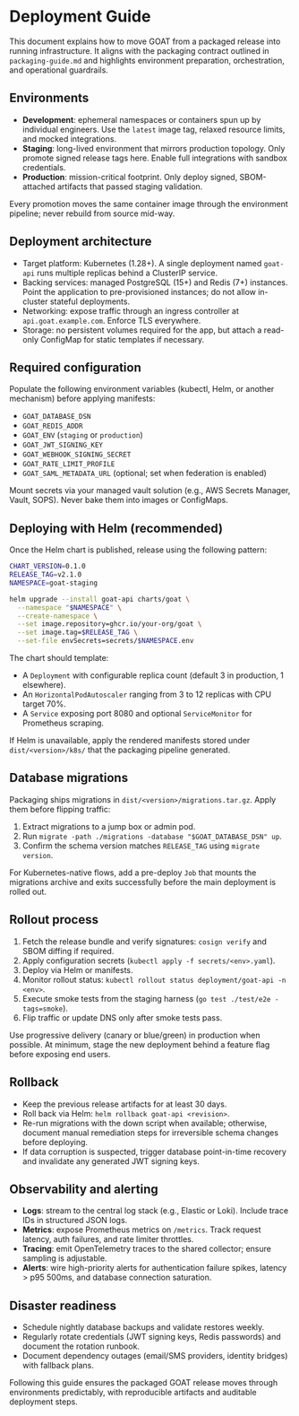 # Deployment Guide

This document explains how to move GOAT from a packaged release into running infrastructure. It aligns with the packaging contract outlined in `packaging-guide.md` and highlights environment preparation, orchestration, and operational guardrails.

## Environments

- **Development**: ephemeral namespaces or containers spun up by individual engineers. Use the `latest` image tag, relaxed resource limits, and mocked integrations.
- **Staging**: long-lived environment that mirrors production topology. Only promote signed release tags here. Enable full integrations with sandbox credentials.
- **Production**: mission-critical footprint. Only deploy signed, SBOM-attached artifacts that passed staging validation.

Every promotion moves the same container image through the environment pipeline; never rebuild from source mid-way.

## Deployment architecture

- Target platform: Kubernetes (1.28+). A single deployment named `goat-api` runs multiple replicas behind a ClusterIP service.
- Backing services: managed PostgreSQL (15+) and Redis (7+) instances. Point the application to pre-provisioned instances; do not allow in-cluster stateful deployments.
- Networking: expose traffic through an ingress controller at `api.goat.example.com`. Enforce TLS everywhere.
- Storage: no persistent volumes required for the app, but attach a read-only ConfigMap for static templates if necessary.

## Required configuration

Populate the following environment variables (kubectl, Helm, or another mechanism) before applying manifests:

- `GOAT_DATABASE_DSN`
- `GOAT_REDIS_ADDR`
- `GOAT_ENV` (`staging` or `production`)
- `GOAT_JWT_SIGNING_KEY`
- `GOAT_WEBHOOK_SIGNING_SECRET`
- `GOAT_RATE_LIMIT_PROFILE`
- `GOAT_SAML_METADATA_URL` (optional; set when federation is enabled)

Mount secrets via your managed vault solution (e.g., AWS Secrets Manager, Vault, SOPS). Never bake them into images or ConfigMaps.

## Deploying with Helm (recommended)

Once the Helm chart is published, release using the following pattern:

```bash
CHART_VERSION=0.1.0
RELEASE_TAG=v2.1.0
NAMESPACE=goat-staging

helm upgrade --install goat-api charts/goat \
  --namespace "$NAMESPACE" \
  --create-namespace \
  --set image.repository=ghcr.io/your-org/goat \
  --set image.tag=$RELEASE_TAG \
  --set-file envSecrets=secrets/$NAMESPACE.env
```

The chart should template:

- A `Deployment` with configurable replica count (default 3 in production, 1 elsewhere).
- An `HorizontalPodAutoscaler` ranging from 3 to 12 replicas with CPU target 70%.
- A `Service` exposing port 8080 and optional `ServiceMonitor` for Prometheus scraping.

If Helm is unavailable, apply the rendered manifests stored under `dist/<version>/k8s/` that the packaging pipeline generated.

## Database migrations

Packaging ships migrations in `dist/<version>/migrations.tar.gz`. Apply them before flipping traffic:

1. Extract migrations to a jump box or admin pod.
2. Run `migrate -path ./migrations -database "$GOAT_DATABASE_DSN" up`.
3. Confirm the schema version matches `RELEASE_TAG` using `migrate version`.

For Kubernetes-native flows, add a pre-deploy `Job` that mounts the migrations archive and exits successfully before the main deployment is rolled out.

## Rollout process

1. Fetch the release bundle and verify signatures: `cosign verify` and SBOM diffing if required.
2. Apply configuration secrets (`kubectl apply -f secrets/<env>.yaml`).
3. Deploy via Helm or manifests.
4. Monitor rollout status: `kubectl rollout status deployment/goat-api -n <env>`.
5. Execute smoke tests from the staging harness (`go test ./test/e2e -tags=smoke`).
6. Flip traffic or update DNS only after smoke tests pass.

Use progressive delivery (canary or blue/green) in production when possible. At minimum, stage the new deployment behind a feature flag before exposing end users.

## Rollback

- Keep the previous release artifacts for at least 30 days.
- Roll back via Helm: `helm rollback goat-api <revision>`.
- Re-run migrations with the down script when available; otherwise, document manual remediation steps for irreversible schema changes before deploying.
- If data corruption is suspected, trigger database point-in-time recovery and invalidate any generated JWT signing keys.

## Observability and alerting

- **Logs**: stream to the central log stack (e.g., Elastic or Loki). Include trace IDs in structured JSON logs.
- **Metrics**: expose Prometheus metrics on `/metrics`. Track request latency, auth failures, and rate limiter throttles.
- **Tracing**: emit OpenTelemetry traces to the shared collector; ensure sampling is adjustable.
- **Alerts**: wire high-priority alerts for authentication failure spikes, latency > p95 500ms, and database connection saturation.

## Disaster readiness

- Schedule nightly database backups and validate restores weekly.
- Regularly rotate credentials (JWT signing keys, Redis passwords) and document the rotation runbook.
- Document dependency outages (email/SMS providers, identity bridges) with fallback plans.

Following this guide ensures the packaged GOAT release moves through environments predictably, with reproducible artifacts and auditable deployment steps.
